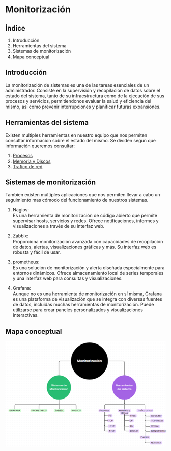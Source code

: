 # Monitorización
## Índice
1. Introducción
2. Herramientas del sistema
3. Sistemas de monitorización
4. Mapa conceptual

## Introducción
La monitorización de sistemas es una de las tareas esenciales de un administrador. Consiste en la supervisión y recopilación de datos sobre el estado del sistema, tanto de su infraestructura
como de la ejecución de sus procesos y servicios, permitiendonos evaluar la salud y eficiencia del mismo, así como prevenir interrupciones y planificar futuras expansiones.

## Herramientas del sistema
Existen multiples herramientas en nuestro equipo que nos permiten consultar informacion sobre el estado del mismo. Se dividen segun que información queremos consultar:
1. [Procesos](/procesos.md)
2. [Memoria y Discos](/memoriaYDiscos.md)
3. [Trafico de red](red.md)

## Sistemas de monitorización
Tambien existen múltiples aplicaciones que nos permiten llevar a cabo un seguimiento mas cómodo del funcionamiento de nuestros sistemas.

1. Nagios:  
  Es una herramienta de monitorización de código abierto que permite supervisar hosts, servicios y redes. Ofrece notificaciones, informes y visualizaciones a través de su interfaz web.

2. Zabbix:  
   Proporciona monitorización avanzada con capacidades de recopilación de datos, alertas, visualizaciones gráficas y más. Su interfaz web es robusta y fácil de usar.
   
3. prometheus:  
   Es una solución de monitorización y alerta diseñada especialmente para entornos dinámicos. Ofrece almacenamiento local de series temporales y una interfaz web para consultas y visualizaciones.
4. Grafana:  
   Aunque no es una herramienta de monitorización en sí misma, Grafana es una plataforma de visualización que se integra con diversas fuentes de datos, incluidas muchas herramientas de monitorización. Puede utilizarse para crear paneles personalizados y visualizaciones interactivas.

## Mapa conceptual
![mapaConceptual](/img/mapa.PNG)
